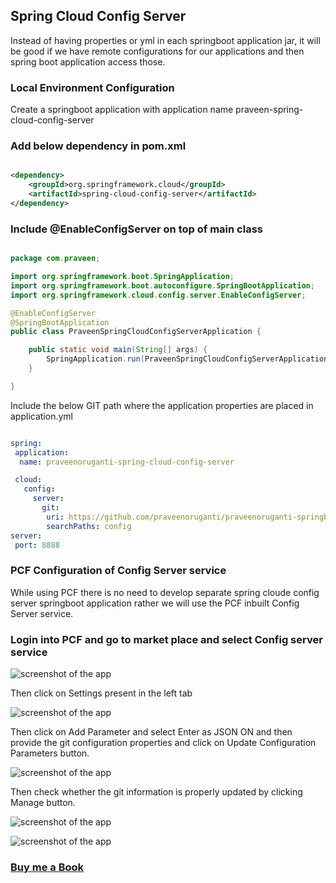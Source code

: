 ## Spring Cloud Config Server

Instead of having properties or yml in each springboot application jar, it will be good if we have remote configurations for our applications and then spring boot application access those.

### Local Environment Configuration

Create a springboot application with application name praveen-spring-cloud-config-server

### Add below dependency in pom.xml

```XML

<dependency>
	<groupId>org.springframework.cloud</groupId>
	<artifactId>spring-cloud-config-server</artifactId>
</dependency>	

```
### Include @EnableConfigServer on top of main class

```JAVA

package com.praveen;

import org.springframework.boot.SpringApplication;
import org.springframework.boot.autoconfigure.SpringBootApplication;
import org.springframework.cloud.config.server.EnableConfigServer;

@EnableConfigServer
@SpringBootApplication
public class PraveenSpringCloudConfigServerApplication {

	public static void main(String[] args) {
		SpringApplication.run(PraveenSpringCloudConfigServerApplication.class, args);
	}

}

```

Include the below GIT path where the application properties are placed in application.yml

```YAML

spring:
 application: 
  name: praveenoruganti-spring-cloud-config-server

 cloud:
   config:
     server:
       git:
        uri: https://github.com/praveenoruganti/praveenoruganti-springboot/tree/master/0_Projects/praveen-spring-config-server-master
        searchPaths: config
server:
 port: 8888


```


### PCF Configuration of Config Server service

While using PCF there is no need to develop separate spring cloude config server springboot application rather we will use the PCF inbuilt Config Server service.

### Login into PCF and go to market place and select Config server service

![screenshot of the app](https://raw.githubusercontent.com/praveenoruganti/praveenoruganti-springboot/master/0_Projects/praveenoruganti-spring-cloud-config-server/src/main/resources/images/1.png)

Then click on Settings present in the left tab

![screenshot of the app](https://raw.githubusercontent.com/praveenoruganti/praveenoruganti-springboot/master/0_Projects/praveenoruganti-spring-cloud-config-server/src/main/resources/images/2.png)

Then click on Add Parameter and select Enter as JSON ON and then provide the git configuration properties and click on Update Configuration Parameters button.

![screenshot of the app](https://raw.githubusercontent.com/praveenoruganti/praveenoruganti-springboot/master/0_Projects/praveenoruganti-spring-cloud-config-server/src/main/resources/images/3.png)

Then check whether the git information is properly updated by clicking Manage button.


![screenshot of the app](https://raw.githubusercontent.com/praveenoruganti/praveenoruganti-springboot/master/0_Projects/praveenoruganti-spring-cloud-config-server/src/main/resources/images/4.png)


![screenshot of the app](https://raw.githubusercontent.com/praveenoruganti/praveenoruganti-springboot/master/0_Projects/praveenoruganti-spring-cloud-config-server/src/main/resources/images/5.png)

### [Buy me a Book](https://bit.ly/388sUbE)




